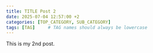 ```yaml
---
title: TITLE Post 2
date: 2025-07-04 12:57:00 +2
categories: [TOP_CATEGORY, SUB_CATEGORY]
tags: [TAG]     # TAG names should always be lowercase
---
```

This is my 2nd post.
